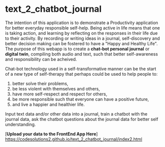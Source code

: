 # text_2_chatbot_journal

The intention of this application is to demonstrate a Productivity application for better everyday responsible self-help. Being active in life means that one is taking action, and learning by reflecting on the responses in their life due to their activity. By recording or writing ideas in a journal, self-discovery and better decision making can be fostered to have a "Happy and Healthy Life". The purpose of this webapp is to create a **chat-bot personal journal** or **digital twin**, compiling both audio and text, such that better self-awareness and responsibility can be acheived. 

Chat-bot technology used in a self-transformative manner can be the start of a new type of self-therapy that perhaps could be used to help people to:
1. better solve their problems,
2. be less violent with themselves and others,
3. have more self-respect and respect for others,
4. be more responsible such that everyone can have a positive future,
5. and live a happier and healthier life.

Input text data and/or other data into a journal, train a chatbot with the journal data, ask the chatbot questions about the journal data for better self understanding.

[**Upload your data to the FrontEnd App Here**] https://codesolutions2.github.io/text_2_chatbot_journal/index2.html
